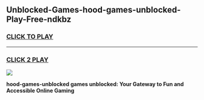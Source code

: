
## Unblocked-Games-hood-games-unblocked-Play-Free-ndkbz
<h3>
<a href="https://premium76.site?title=hood-games-unblocked&ref=18A1">CLICK TO PLAY</a></h3>
<hr>

<h3>
<a href="https://premium76.site?title=hood-games-unblocked&ref=18A1">CLICK 2 PLAY</a>
  
</h3>

<a href="https://premium76.site?title=hood-games-unblocked&ref=18A1"><img src="https://clearcache.store/games.png"></a>


**hood-games-unblocked games unblocked: Your Gateway to Fun and Accessible Online Gaming**
